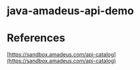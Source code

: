 # java-amadeus-api-demo


# References

[https://sandbox.amadeus.com/api-catalog](https://sandbox.amadeus.com/api-catalog)